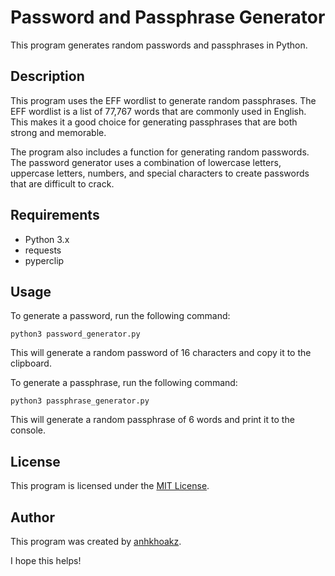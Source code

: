 # Password and Passphrase Generator

This program generates random passwords and passphrases in Python.

## Description

This program uses the EFF wordlist to generate random passphrases. The EFF wordlist is a list of 77,767 words that are commonly used in English. This makes it a good choice for generating passphrases that are both strong and memorable.

The program also includes a function for generating random passwords. The password generator uses a combination of lowercase letters, uppercase letters, numbers, and special characters to create passwords that are difficult to crack.

## Requirements

* Python 3.x
* requests
* pyperclip

## Usage

To generate a password, run the following command:

```python3
python3 password_generator.py
```


This will generate a random password of 16 characters and copy it to the clipboard.

To generate a passphrase, run the following command:

```python3
python3 passphrase_generator.py
```


This will generate a random passphrase of 6 words and print it to the console.

## License

This program is licensed under the [MIT License](./LICENSE).

## Author

This program was created by [anhkhoakz](https://github.com/anhkhoakz).

I hope this helps!
